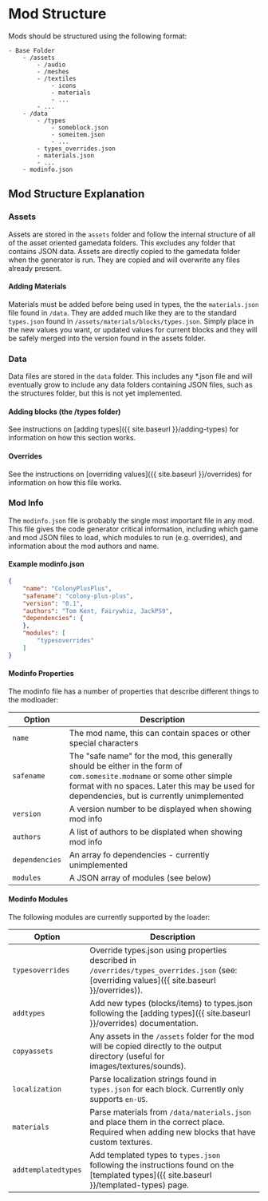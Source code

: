 # Mod Structure

Mods should be structured using the following format:

```
- Base Folder
	- /assets
		- /audio
		- /meshes
		- /textiles
			- icons
			- materials
			- ...
		- ...	
	- /data
		- /types
			- someblock.json
			- someitem.json
			- ...
		- types_overrides.json
		- materials.json
		- ...
	- modinfo.json
```

## Mod Structure Explanation

### Assets

Assets are stored in the `assets` folder and follow the internal structure of all of the asset oriented gamedata folders. This excludes any folder that contains JSON data. Assets are directly copied to the gamedata folder when the generator is run. They are copied and will overwrite any files already present.

#### Adding Materials

Materials must be added before being used in types, the the `materials.json` file found in `/data`. They are added much like they are to the standard `types.json` found in `/assets/materials/blocks/types.json`. Simply place in the new values you want, or updated values for current blocks and they will be safely merged into the version found in the assets folder.

### Data

Data files are stored in the `data` folder. This includes any *.json file and will eventually grow to include any data folders containing JSON files, such as the structures folder, but this is not yet implemented.

#### Adding blocks (the /types folder)

See instructions on [adding types]({{ site.baseurl }}/adding-types) for information on how this section works.

#### Overrides

See the instructions on [overriding values]({{ site.baseurl }}/overrides) for information on how this file works.

### Mod Info

The `modinfo.json` file is probably the single most important file in any mod. This file gives the code generator critical information, including which game and mod JSON files to load, which modules to run (e.g. overrides), and information about the mod authors and name.

#### Example modinfo.json

```json
{
	"name": "ColonyPlusPlus",
	"safename": "colony-plus-plus",
	"version": "0.1",
	"authors": "Tom Kent, Fairywhiz, JackPS9",
	"dependencies": {	
	},
	"modules": [
		"typesoverrides"
	]
}
```
#### Modinfo Properties

The modinfo file has a number of properties that describe different things to the modloader:

| Option | Description |
| --- | --- |
| `name` | The mod name, this can contain spaces or other special characters |
| `safename` | The "safe name" for the mod, this generally should be either in the form of `com.somesite.modname` or some other simple format with no spaces. Later this may be used for dependencies, but is currently unimplemented |
| `version` | A version number to be displayed when showing mod info |
| `authors` | A list of authors to be displated when showing mod info |
| `dependencies` | An array fo dependencies - currently unimplemented |
| `modules` | A JSON array of modules (see below) |


#### Modinfo Modules

The following modules are currently supported by the loader:

| Option | Description |
| --- | --- |
| `typesoverrides` | Override types.json using properties described in `/overrides/types_overrides.json` (see: [overriding values]({{ site.baseurl }}/overrides)).  |
| `addtypes` | Add new types (blocks/items) to types.json following the [adding types]({{ site.baseurl }}/overrides) documentation.  |
| `copyassets` | Any assets in the `/assets` folder for the mod will be copied directly to the output directory (useful for images/textures/sounds).  |
| `localization` | Parse localization strings found in `types.json` for each block. Currently only supports `en-US`. |
| `materials` | Parse materials from `/data/materials.json` and place them in the correct place. Required when adding new blocks that have custom textures. |
| `addtemplatedtypes` | Add templated types to `types.json` following the instructions found on the [templated types]({{ site.baseurl }}/templated-types) page. |

